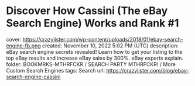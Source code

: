 # Discover How Cassini (The eBay Search Engine) Works and Rank #1

cover: https://crazylister.com/wp-content/uploads/2018/01/ebay-search-engine-fb.png
created: November 10, 2022 5:02 PM (UTC)
description: eBay search engine secrets revealed! Learn how to get your listing to the top eBay results and increase eBay sales by 300%. eBay experts explain.
folder: BOOKMRKS-MTHRFCKR / SEARCH PARTY MTHRFCKR! / More Custom Search Engines
tags: Search
url: https://crazylister.com/blog/ebay-search-engine-cassini